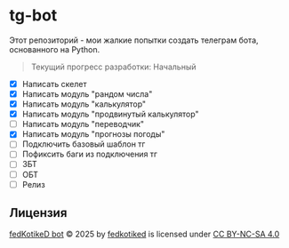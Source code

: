 # tg-bot
Этот репозиторий - мои жалкие попытки создать телеграм бота, основанного на Python.
> Текущий прогресс разработки: Начальный
- [X] Написать скелет
- [X] Написать модуль "рандом числа"
- [X] Написать модуль "калькулятор"
- [X] Написать модуль "продвинутый калькулятор"
- [ ] Написать модуль "переводчик"
- [X] Написать модуль "прогнозы погоды"
- [ ] Подключить базовый шаблон тг
- [ ] Пофиксить баги из подключения тг
- [ ] ЗБТ
- [ ] ОБТ
- [ ] Релиз

## Лицензия
[fedKotikeD bot](https://github.com/fedKotikeD/tg-bot) © 2025 by [fedkotiked](https://github.com/fedKotikeD/) is licensed under [CC BY-NC-SA 4.0](https://creativecommons.org/licenses/by-nc-sa/4.0/?ref=chooser-v1)